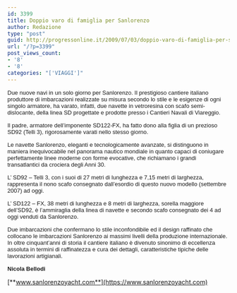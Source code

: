```yaml
---
id: 3399
title: Doppio varo di famiglia per Sanlorenzo
author: Redazione
type: "post"
guid: http://progressonline.it/2009/07/03/doppio-varo-di-famiglia-per-sanlorenzo/
url: "/?p=3399"
post_views_count:
- '8'
- '8'
categories: "['VIAGGI']"
---
```


 <font face="Tahoma, sans-serif"><font size="2">Due nuove navi in un solo giorno per Sanlorenzo. Il prestigioso cantiere italiano produttore di imbarcazioni realizzate su misura secondo lo stile e le esigenze di ogni singolo armatore, ha varato, infatti, due navette in vetroresina con scafo semi-dislocante, della linea SD progettate e prodotte presso i Cantieri Navali di Viareggio.</font></font>

<font face="Tahoma, sans-serif"><font size="2">Il padre, armatore dell’imponente SD122-FX, ha fatto dono alla figlia di un prezioso SD92 (Telli 3), rigorosamente varati nello stesso giorno.</font></font>

<font face="Tahoma, sans-serif"><font size="2">Le navette Sanlorenzo, eleganti e tecnologicamente avanzate, si distinguono in maniera inequivocabile nel panorama nautico mondiale in quanto capaci di coniugare perfettamente linee moderne con forme evocative, che richiamano i grandi transatlantici da crociera degli Anni 30.</font></font>

<font face="Tahoma, sans-serif"><font size="2">L’ SD92 – Telli 3, con i suoi di 27 metri di lunghezza e 7,15 metri di larghezza, rappresenta il nono scafo consegnato dall’esordio di questo nuovo modello (settembre 2007) ad oggi.</font></font>

<font face="Tahoma, sans-serif"><font size="2">L’ SD122 – FX, 38 metri di lunghezza e 8 metri di larghezza, sorella maggiore dell’SD92, è l’ammiraglia della linea di navette e secondo scafo consegnato dei 4 ad oggi venduti da Sanlorenzo.</font></font>

<font face="Tahoma, sans-serif"><font size="2">Due imbarcazioni che confermano lo stile inconfondibile ed il design raffinato che collocano le imbarcazioni Sanlorenzo ai massimi livelli della produzione internazionale. In oltre cinquant’anni di storia il cantiere italiano è divenuto sinonimo di eccellenza assoluta in termini di raffinatezza e cura dei dettagli, caratteristiche tipiche delle lavorazioni artigianali.</font></font>

<font face="Tahoma, sans-serif"><font size="2">**Nicola Bellodi**</font></font>

[**www.sanlorenzoyacht.com**](https://www.sanlorenzoyacht.com)